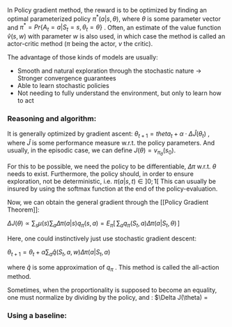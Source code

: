 In Policy gradient method, the reward is to be optimized by finding an optimal parameterized policy $\pi^*(a | s, \theta)$, where $\theta$ is some parameter vector and $\pi^* = Pr\{A_t = a | S_t = s, \theta_t = \theta\}$ .
Often, an estimate of the value function $\hat{v}(s , w)$ with parameter $w$ is also used, in which case the method is called an actor-critic method ($\pi$ being the actor, $v$ the critic).

The advantage of those kinds of models are usually: 
- Smooth and natural exploration through the stochastic nature -> Stronger convergence guarantees
- Able to learn stochastic policies
- Not needing to fully understand the environment, but only to learn how to act

### Reasoning and algorithm:
It is generally optimized by gradient ascent: $\theta_{t + 1} = theta_t + \alpha \cdot \Delta \hat{J}(\theta_t)$ , where $\hat{J}$ is some performance measure w.r.t. the policy parameters.
And usually, in the episodic case, we can define $J(\theta) = v_{\pi_\theta}(s_0)$.

For this to be possible, we need the policy to be differentiable, $\Delta \pi$ w.r.t. $\theta$ needs to exist. 
Furthermore, the policy should, in order to ensure exploration, not be deterministic, i.e. $\pi(a | s, t) \in ]0; 1[$ 
This can usually be insured by using the softmax function at the end of the policy-evaluation.

Now, we can obtain the general gradient through the [[Policy Gradient Theorem]]:

$\Delta J(\theta) \propto \sum_s \mu(s) \sum_a \Delta \pi(a | s) q_\pi (s, a) = E_\pi[ \, \sum_a q_\pi(S_t, a) \Delta \pi(a | S_t, \theta) \,]$  

Here, one could instinctively just use stochastic gradient descent:

$\theta_{t + 1} = \theta_t + \alpha \sum_a \hat{q}(S_t, a, w) \Delta \pi(a | S_t, a)$ 

where $\hat{q}$ is some approximation of  $q_\pi$ .
This method is called the all-action method.

Sometimes, when the proportionality is supposed to become an equality, one must normalize by dividing by the policy, and  :
$\Delta J(\theta) = 
### Using a baseline:

